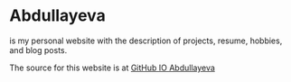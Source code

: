 # Abdullayeva
is my personal website with the description of projects, resume, hobbies, and blog posts.

The source for this website is at [GitHub IO Abdullayeva](https://latifaabdullayeva.github.io/abdullayeva/)
